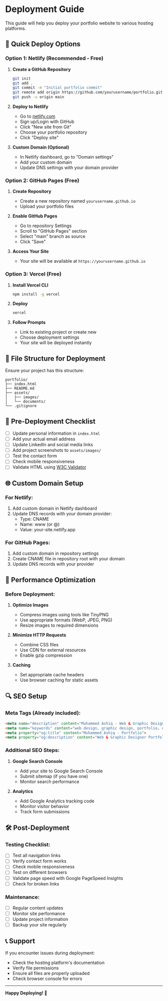 # Deployment Guide

This guide will help you deploy your portfolio website to various hosting platforms.

## 🚀 Quick Deploy Options

### Option 1: Netlify (Recommended - Free)

1. **Create a GitHub Repository**
   ```bash
   git init
   git add .
   git commit -m "Initial portfolio commit"
   git remote add origin https://github.com/yourusername/portfolio.git
   git push -u origin main
   ```

2. **Deploy to Netlify**
   - Go to [netlify.com](https://netlify.com)
   - Sign up/Login with GitHub
   - Click "New site from Git"
   - Choose your portfolio repository
   - Click "Deploy site"

3. **Custom Domain (Optional)**
   - In Netlify dashboard, go to "Domain settings"
   - Add your custom domain
   - Update DNS settings with your domain provider

### Option 2: GitHub Pages (Free)

1. **Create Repository**
   - Create a new repository named `yourusername.github.io`
   - Upload your portfolio files

2. **Enable GitHub Pages**
   - Go to repository Settings
   - Scroll to "GitHub Pages" section
   - Select "main" branch as source
   - Click "Save"

3. **Access Your Site**
   - Your site will be available at `https://yourusername.github.io`

### Option 3: Vercel (Free)

1. **Install Vercel CLI**
   ```bash
   npm install -g vercel
   ```

2. **Deploy**
   ```bash
   vercel
   ```

3. **Follow Prompts**
   - Link to existing project or create new
   - Choose deployment settings
   - Your site will be deployed instantly

## 📁 File Structure for Deployment

Ensure your project has this structure:
```
portfolio/
├── index.html
├── README.md
├── assets/
│   ├── images/
│   └── documents/
└── .gitignore
```

## 🔧 Pre-Deployment Checklist

- [ ] Update personal information in `index.html`
- [ ] Add your actual email address
- [ ] Update LinkedIn and social media links
- [ ] Add project screenshots to `assets/images/`
- [ ] Test the contact form
- [ ] Check mobile responsiveness
- [ ] Validate HTML using [W3C Validator](https://validator.w3.org/)

## 🌐 Custom Domain Setup

### For Netlify:
1. Add custom domain in Netlify dashboard
2. Update DNS records with your domain provider:
   - Type: CNAME
   - Name: www (or @)
   - Value: your-site.netlify.app

### For GitHub Pages:
1. Add custom domain in repository settings
2. Create CNAME file in repository root with your domain
3. Update DNS records with your provider

## 📱 Performance Optimization

### Before Deployment:
1. **Optimize Images**
   - Compress images using tools like TinyPNG
   - Use appropriate formats (WebP, JPEG, PNG)
   - Resize images to required dimensions

2. **Minimize HTTP Requests**
   - Combine CSS files
   - Use CDN for external resources
   - Enable gzip compression

3. **Caching**
   - Set appropriate cache headers
   - Use browser caching for static assets

## 🔍 SEO Setup

### Meta Tags (Already included):
```html
<meta name="description" content="Muhammed Ashiq - Web & Graphic Designer Portfolio">
<meta name="keywords" content="web design, graphic design, portfolio, developer">
<meta property="og:title" content="Muhammed Ashiq - Portfolio">
<meta property="og:description" content="Web & Graphic Designer Portfolio">
```

### Additional SEO Steps:
1. **Google Search Console**
   - Add your site to Google Search Console
   - Submit sitemap (if you have one)
   - Monitor search performance

2. **Analytics**
   - Add Google Analytics tracking code
   - Monitor visitor behavior
   - Track form submissions

## 🛠️ Post-Deployment

### Testing Checklist:
- [ ] Test all navigation links
- [ ] Verify contact form works
- [ ] Check mobile responsiveness
- [ ] Test on different browsers
- [ ] Validate page speed with Google PageSpeed Insights
- [ ] Check for broken links

### Maintenance:
- [ ] Regular content updates
- [ ] Monitor site performance
- [ ] Update project information
- [ ] Backup your site regularly

## 📞 Support

If you encounter issues during deployment:
- Check the hosting platform's documentation
- Verify file permissions
- Ensure all files are properly uploaded
- Check browser console for errors

---

**Happy Deploying! 🎉** 